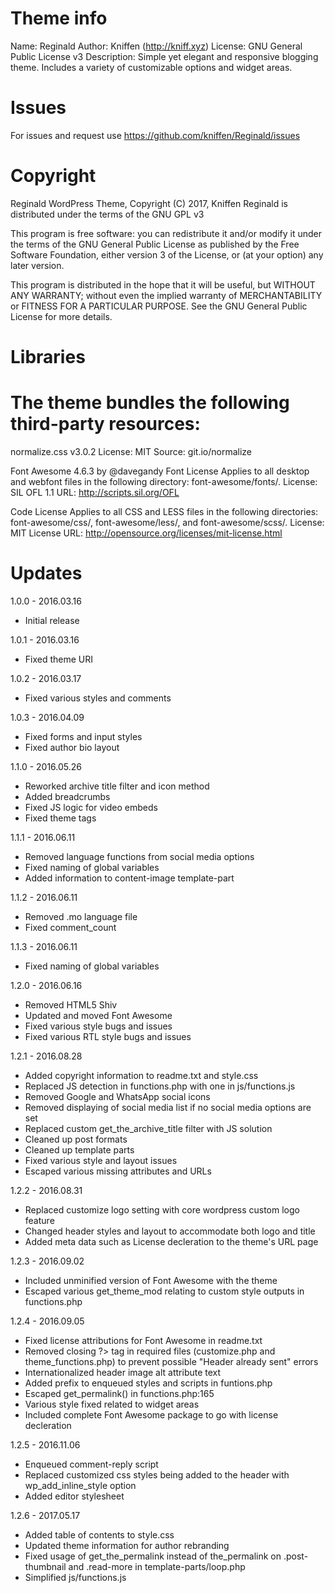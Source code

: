 # Theme info
Name: Reginald
Author: Kniffen (http://kniff.xyz)
License: GNU General Public License v3
Description: Simple yet elegant and responsive blogging theme. Includes a variety of customizable options and widget areas.

# Issues
For issues and request use https://github.com/kniffen/Reginald/issues

# Copyright
Reginald WordPress Theme, Copyright (C) 2017, Kniffen
Reginald is distributed under the terms of the GNU GPL v3

This program is free software: you can redistribute it and/or modify
it under the terms of the GNU General Public License as published by
the Free Software Foundation, either version 3 of the License, or
(at your option) any later version.

This program is distributed in the hope that it will be useful,
but WITHOUT ANY WARRANTY; without even the implied warranty of
MERCHANTABILITY or FITNESS FOR A PARTICULAR PURPOSE.  See the
GNU General Public License for more details.

# Libraries
# The theme bundles the following third-party resources:

normalize.css v3.0.2
License: MIT
Source: git.io/normalize

Font Awesome 4.6.3 by @davegandy
  Font License
    Applies to all desktop and webfont files in the following directory: font-awesome/fonts/.
    License: SIL OFL 1.1
    URL: http://scripts.sil.org/OFL

  Code License
    Applies to all CSS and LESS files in the following directories: font-awesome/css/, font-awesome/less/, and font-awesome/scss/.
    License: MIT License
    URL: http://opensource.org/licenses/mit-license.html


# Updates

1.0.0 - 2016.03.16
- Initial release

1.0.1 - 2016.03.16
- Fixed theme URI

1.0.2 - 2016.03.17
- Fixed various styles and comments

1.0.3 - 2016.04.09
- Fixed forms and input styles
- Fixed author bio layout

1.1.0 - 2016.05.26
- Reworked archive title filter and icon method
- Added breadcrumbs
- Fixed JS logic for video embeds
- Fixed theme tags

1.1.1 - 2016.06.11
- Removed language functions from social media options
- Fixed naming of global variables
- Added information to content-image template-part

1.1.2 - 2016.06.11
- Removed .mo language file
- Fixed comment_count

1.1.3 - 2016.06.11
- Fixed naming of global variables

1.2.0 - 2016.06.16
- Removed HTML5 Shiv
- Updated and moved Font Awesome
- Fixed various style bugs and issues
- Fixed various RTL style bugs and issues

1.2.1 - 2016.08.28
- Added copyright information to readme.txt and style.css
- Replaced JS detection in functions.php with one in js/functions.js
- Removed Google and WhatsApp social icons
- Removed displaying of social media list if no social media options are set
- Replaced custom get_the_archive_title filter with JS solution
- Cleaned up post formats
- Cleaned up template parts
- Fixed various style and layout issues
- Escaped various missing attributes and URLs

1.2.2 - 2016.08.31
- Replaced customize logo setting with core wordpress custom logo feature
- Changed header styles and layout to accommodate both logo and title
- Added meta data such as License decleration to the theme's URL page

1.2.3 - 2016.09.02
- Included unminified version of Font Awesome with the theme
- Escaped various get_theme_mod relating to custom style outputs in functions.php

1.2.4 - 2016.09.05
- Fixed license attributions for Font Awesome in readme.txt
- Removed closing ?> tag in required files (customize.php and theme_functions.php) to prevent possible "Header already sent" errors
- Internationalized header image alt attribute text
- Added prefix to enqueued styles and scripts in funtions.php
- Escaped get_permalink() in functions.php:165
- Various style fixed related to widget areas
- Included complete Font Awesome package to go with license decleration

1.2.5 - 2016.11.06
- Enqueued comment-reply script
- Replaced customized css styles being added to the header with wp_add_inline_style option
- Added editor stylesheet

1.2.6 - 2017.05.17
- Added table of contents to style.css
- Updated theme information for author rebranding
- Fixed usage of get_the_permalink instead of the_permalink on .post-thumbnail and .read-more in template-parts/loop.php
- Simplified js/functions.js
